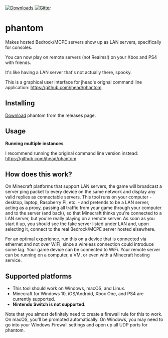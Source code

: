 [![Downloads](https://img.shields.io/github/downloads/OliverBrotchie/phantom/total)](https://github.com/OliverBrotchie/phantom/releases) [![Gitter](https://badges.gitter.im/phantom-minecraft/community.svg)](https://gitter.im/phantom-minecraft/community?utm_source=badge&utm_medium=badge&utm_campaign=pr-badge)

# phantom

Makes hosted Bedrock/MCPE servers show up as LAN servers, specifically for consoles.

You can now play on remote servers (not Realms!) on your Xbox and PS4 with friends.

It's like having a LAN server that's not actually there, spooky.

This is a graphical user interface for jhead's orignal command line application:
https://github.com/jhead/phantom

## Installing

[Download](https://github.com/OliverBrotchie/phantom/releases) phantom from the releases page.

## Usage

**Running multiple instances**

I recommend running the original command line version instead: https://github.com/jhead/phantom

## How does this work?

On Minecraft platforms that support LAN servers, the game will broadcast a
server ping packet to every device on the same network and display any valid
replies as connectable servers. This tool runs on your computer - desktop,
laptop, Raspberry Pi, etc. - and pretends to be a LAN server, acting as a proxy,
passing all traffic from your game through your computer and to the server
(and back), so that Minecraft thinks you're connected to a LAN server, but
you're really playing on a remote server. As soon as you start it up, you should
see the fake server listed under LAN and, upon selecting it, connect to the real
Bedrock/MCPE server hosted elsewhere.

For an optimal experience, run this on a device that is connected via ethernet
and not over WiFi, since a wireless connection could introduce some lag. Your
game device can be connected to WiFi. Your remote server can be running on a
computer, a VM, or even with a Minecraft hosting service.

## Supported platforms

- This tool should work on Windows, macOS, and Linux.
- Minecraft for Windows 10, iOS/Android, Xbox One, and PS4 are currently supported.
- **Nintendo Switch is not supported.**

Note that you almost definitely need to create a firewall rule for this to work.
On macOS, you'll be prompted automatically. On Windows, you may need to go into
your Windows Firewall settings and open up all UDP ports for phantom.
